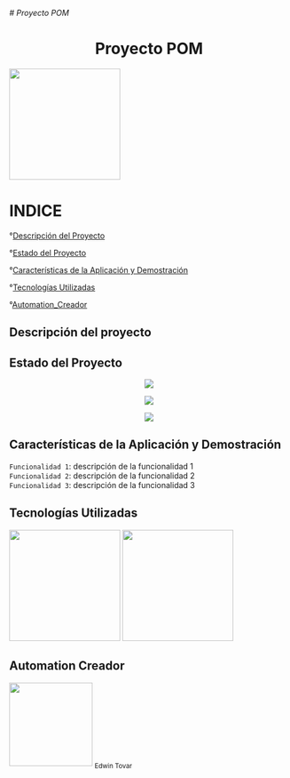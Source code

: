 ﻿<em> # Proyecto POM </em>

<h1 align="center"> Proyecto POM </h1>

<img src="https://user-images.githubusercontent.com/84712063/228947454-47cd8dcd-f117-4c22-a0f4-0d91398ce619.png" width="200" height="200">

<h1 align="left"> INDICE </h1>

°[Descripción del Proyecto](#Descripción-del-proyecto)

°[Estado del Proyecto](#Estado-del-Proyecto)

°[Características de la Aplicación y Demostración](#Características-de-la-Aplicación-y-Demostración)

°[Tecnologías Utilizadas](#Tecnologías-Utilizadas)

°[Automation_Creador](#Automation-Creador)


## Descripción del proyecto




## Estado del Proyecto

<p align="center">
   <img src="https://img.shields.io/badge/STATUS-DESARROLLADO-green">
   </p>
   
<p align="center">
   <img src="https://img.shields.io/badge/STATUS-DETENIDO-yellow">
   </p>
   
<p align="center">
   <img src="https://img.shields.io/badge/STATUS-EN%20DESAROLLO-red">
   </p>


## Características de la Aplicación y Demostración

`Funcionalidad 1`: descripción de la funcionalidad 1 <br>
`Funcionalidad 2`: descripción de la funcionalidad 2 <br>
`Funcionalidad 3`: descripción de la funcionalidad 3

## Tecnologías Utilizadas
<img src="https://user-images.githubusercontent.com/84712063/228961811-0bf9d855-af44-47d7-b713-a01b10bcbf97.png" width="200">

<img src="https://user-images.githubusercontent.com/84712063/228962070-72ba59af-b7fe-413f-b362-9490029546a3.png" width="200">


## Automation Creador

<img src="https://user-images.githubusercontent.com/84712063/228957614-ae7c9725-e4c0-407d-b5be-1e22b8cb0b73.jpg" width="150">
<sub>Edwin Tovar</sub>

